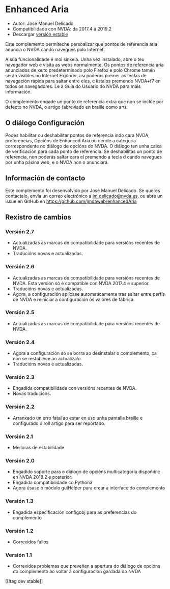 # Enhanced Aria #

* Autor: José Manuel Delicado
* Compatibilidade con NVDA: da 2017.4 á 2019.2
* Descargar [versión estable][1]

Este complemento permíteche persoalizar que pontos de referencia aria
anuncia o NVDA cando navegues polo Internet.

A súa funcionalidade é moi sinxela. Unha vez instalado, abre o teu navegador
web e  visita as webs normalmente. Os pontos de referencia aria anunciados
de xeito predeterminado polo Firefox e polo Chrome tamén serán visibles no
Internet Explorer, así poderás premer as teclas de navegación rápida para
saltar entre eles, e listalos premendo NVDA+f7 en todos os navegadores. Le a
Guía do Usuario do NVDA para máis información.

O complemento engade un ponto de referencia extra que non se inclúe por
defecto no NVDA, o artigo (abreviado en braille como art).

## O diálogo Configuración

Podes habilitar ou deshabilitar pontos de referencia indo cara NVDA,
preferencias, Opcións de Enhanced Aria ou dende a categoría correspondente
no diálogo de opcións do NVDA. O diálogo ten unha caixa de verificación para
cada ponto de referencia. Se deshabilitas un ponto de referencia, non
poderás saltar cara el premendo a tecla d cando navegues por unha páxina
web, e o NVDA non o anunciará.

## Información de contacto

Este complemento foi desenvolvido por José Manuel Delicado. Se queres
contactalo, envía un correo electrónico a jm.delicado@nvda.es, ou abre un
issue en GitHub en https://github.com/jmdaweb/enhancedAria

## Rexistro de cambios

### Versión 2.7

* Actualizadas as marcas de compatibilidade para versións recentes de NVDA.
* Traducións novas e actualizadas.

### Versión 2.6

* Actualizadas as marcas de compatibilidade para versións recentes de
  NVDA. Esta versión só é compatible con NVDA 2017.4 e superior.
* Traducións novas e actualizadas.
* Agora, a configuración aplícase automaticamente tras saltar entre perfís
  de NVDA e reiniciar a configuración ós valores de fábrica.

### Versión 2.5

* Actualizadas as marcas de compatibilidade para versións recentes de NVDA.

### Versión 2.4

* Agora a configuración só se borra ao desinstalar o complemento, xa non se
  restablece ao actualizalo.
* Traducións novas e actualizadas.

### Versión 2.3

* Engadida compatibilidade con versións recentes de NVDA.
* Novas traducións.

### Versión 2.2

* Arranxado un erro fatal ao estar en uso unha pantalla braille e
  configurado o roll artigo para ser reportado.

### Versión 2.1

* Melloras de estabilidade

### Versión 2.0

* Engadido soporte para o diálogo de opcións multicategoría dispoñible en
  NVDA 2018.2 e posterior.
* Engadida compatibilidade co Python3
* Agora úsase o módulo guiHelper para crear a interface do complemento

### Versión 1.3

* Engadida especificación configobj para as preferencias do complemento

### Versión 1.2

* Correxidos fallos

### Versión 1.1

* Correxidos problemas que preveñen a apertura do diálogo de opcións do
  complemento ao voltar á configuración gardada do NVDA

[[!tag dev stable]]

[1]: https://addons.nvda-project.org/files/get.php?file=earia
